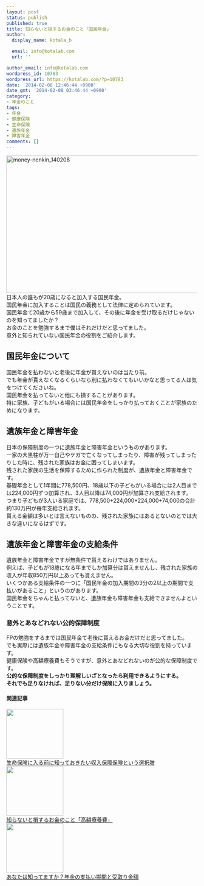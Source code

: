 ```yaml
---
layout: post
status: publish
published: true
title: 知らないと損するお金のこと「国民年金」
author:
  display_name: kotala_b

  email: info@kotalab.com
  url: ''

author_email: info@kotalab.com
wordpress_id: 10783
wordpress_url: https://kotalab.com/?p=10783
date: '2014-02-08 12:46:44 +0900'
date_gmt: '2014-02-08 03:46:44 +0900'
category:
- 年金のこと
tags:
- 年金
- 健康保険
- 生命保険
- 遺族年金
- 障害年金
comments: []
---
```

<p><img src="https://kotalab.com/wp-content/uploads/money-nenkin_140208-546x361.jpg" alt="money-nenkin_140208" width="546" height="361" class="alignnone size-large wp-image-10785" /><br />
日本人の誰もが20歳になると加入する国民年金。<br />
国民年金に加入することは国民の義務として法律に定められています。<br />
国民年金て20歳から59歳まで加入して、その後に年金を受け取るだけじゃないのを知ってましたか？<br />
お金のことを勉強するまで僕はそれだけだと思ってました。<br />
意外と知られていない国民年金の役割をご紹介します。<br />
</p>
<!--more-->
<h2>国民年金について</h2>
<p>国民年金を払わないと老後に年金が貰えないのは当たり前。<br />
でも<span class="b">年金が貰えなくなるくらいなら別に払わなくてもいいかなと思ってる人は気をつけてくださいね。</span><br />
国民年金を払ってないと他にも損することがあります。<br />
特に家族、子どもがいる場合には国民年金をしっかり払っておくことが家族のためになります。</p>
<h2>遺族年金と障害年金</h2>
<p>日本の保障制度の一つに遺族年金と障害年金というものがあります。<br />
一家の大黒柱が万一自己やケガで亡くなってしまったり、障害が残ってしまったりした時に、残された家族はお金に困ってしまいます。<br />
残された家族の生活を保障するために作られた制度が、遺族年金と障害年金です。<br />
基礎年金として1年間に778,500円、18歳以下の子どもがいる場合には2人目までは224,000円ずつ加算され、3人目以降は74,000円が加算され支給されます。<br />
つまり子どもが3人いる家庭では、778,500+224,000+224,000+74,000の合計<span class="b">約130万円が毎年支給されます</span>。<br />
貰える金額は多いとは言えないものの、残された家族にはあるとないのとでは大きな違いになるはずです。</p>
<h2>遺族年金と障害年金の支給条件</h2>
<p>遺族年金と障害年金ですが無条件で貰えるわけではありません。<br />
例えば、子どもが18歳になる年までしか加算分は貰えませんし、残された家族の収入が年収850万円以上あっても貰えません。<br />
いくつかある支給条件の一つに「国民年金の加入期間の3分の2以上の期間で支払いがあること」というのがあります。<br />
<span class="b">国民年金をちゃんと払ってないと、遺族年金も障害年金も支給できませんよということです。</span></p>
<h3>意外とあなどれない公的保障制度</h3>
<p>FPの勉強をするまでは国民年金て老後に貰えるお金だけだと思ってました。<br />
でも実際には遺族年金や障害年金の支給条件にもなる大切な役割を持っています。<br />
健康保険や高額療養費もそうですが、意外とあなどれないのが公的な保障制度です。<br />
<strong>公的な保障制度をしっかり理解しいざとなったら利用できるようにする。<br />
それでも足りなければ、足りない分だけ保険に入りましょう。</strong></p>
<h4 class="rel">関連記事</h4>
<div class="shht">
<div class="shhtimg"><a href="https://kotalab.com/syunyu-hosho-hoken" target="_blank"><img src="https://kotalab.com/wp-content/uploads/syunyu-hosho-hoken_20140202_04-546x162.png" alt="" width="150" height="130" /></a></div>
<div class="shhttext"><a href="https://kotalab.com/syunyu-hosho-hoken" target="_blank">生命保険に入る前に知っておきたい収入保障保険という選択肢</a><span class="removed_link" title="b.hatena.ne.jp/entry/https://kotalab.com/syunyu-hosho-hoken"><img border="0" src="https://b.hatena.ne.jp/entry/image/https://kotalab.com/syunyu-hosho-hoken" alt="" /></span></div>
</div>
<div class="shht">
<div class="shhtimg"><a href="https://kotalab.com/money-kougakuryoyohi" target="_blank"><img src="https://kotalab.com/wp-content/uploads/money_130719-448x336.jpg" alt="" width="150" height="130" /></a></div>
<div class="shhttext"><a href="https://kotalab.com/money-kougakuryoyohi" target="_blank">知らないと損するお金のこと「高額療養費」</a><span class="removed_link" title="b.hatena.ne.jp/entry/https://kotalab.com/money-kougakuryoyohi"><img border="0" src="https://b.hatena.ne.jp/entry/image/https://kotalab.com/money-kougakuryoyohi" alt="" /></span></div>
</div>
<div class="shht">
<div class="shhtimg"><a href="https://kotalab.com/whats-nenkin" target="_blank"><img src="https://kotalab.com/wp-content/uploads/whats-nenkin_140207-546x361.jpg" alt="" width="150" height="130" /></a></div>
<div class="shhttext"><a href="https://kotalab.com/whats-nenkin" target="_blank">あなたは知ってますか？年金の支払い期間と受取り金額</a><span class="removed_link" title="b.hatena.ne.jp/entry/https://kotalab.com/whats-nenkin"><img border="0" src="https://b.hatena.ne.jp/entry/image/https://kotalab.com/whats-nenkin" alt="" /></span></div>
</div>
